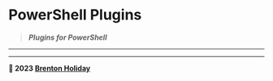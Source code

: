 # PowerShell Plugins

> ***Plugins for PowerShell***

---



---

**🤍 2023 [Brenton Holiday](https://brenton.holiday)**

